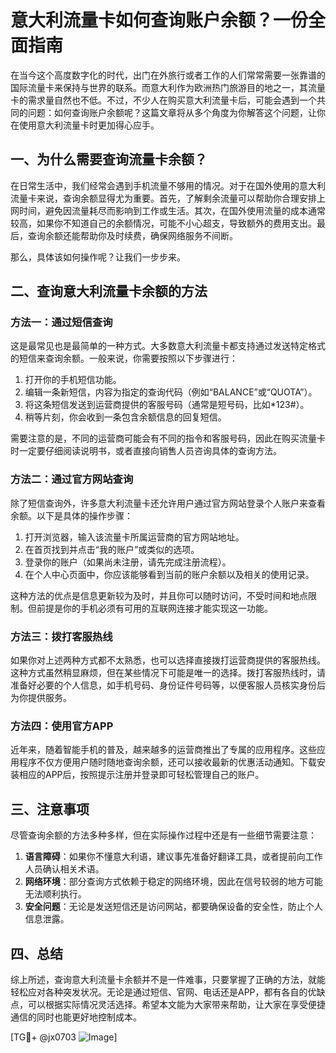 # 意大利流量卡如何查询账户余额？一份全面指南

在当今这个高度数字化的时代，出门在外旅行或者工作的人们常常需要一张靠谱的国际流量卡来保持与世界的联系。而意大利作为欧洲热门旅游目的地之一，其流量卡的需求量自然也不低。不过，不少人在购买意大利流量卡后，可能会遇到一个共同的问题：如何查询账户余额呢？这篇文章将从多个角度为你解答这个问题，让你在使用意大利流量卡时更加得心应手。

## 一、为什么需要查询流量卡余额？

在日常生活中，我们经常会遇到手机流量不够用的情况。对于在国外使用的意大利流量卡来说，查询余额显得尤为重要。首先，了解剩余流量可以帮助你合理安排上网时间，避免因流量耗尽而影响到工作或生活。其次，在国外使用流量的成本通常较高，如果你不知道自己的余额情况，可能不小心超支，导致额外的费用支出。最后，查询余额还能帮助你及时续费，确保网络服务不间断。

那么，具体该如何操作呢？让我们一步步来。

## 二、查询意大利流量卡余额的方法

### 方法一：通过短信查询

这是最常见也是最简单的一种方式。大多数意大利流量卡都支持通过发送特定格式的短信来查询余额。一般来说，你需要按照以下步骤进行：

1. 打开你的手机短信功能。
2. 编辑一条新短信，内容为指定的查询代码（例如“BALANCE”或“QUOTA”）。
3. 将这条短信发送到运营商提供的客服号码（通常是短号码，比如*123#）。
4. 稍等片刻，你会收到一条包含余额信息的回复短信。

需要注意的是，不同的运营商可能会有不同的指令和客服号码，因此在购买流量卡时一定要仔细阅读说明书，或者直接向销售人员咨询具体的查询方法。

### 方法二：通过官方网站查询

除了短信查询外，许多意大利流量卡还允许用户通过官方网站登录个人账户来查看余额。以下是具体的操作步骤：

1. 打开浏览器，输入该流量卡所属运营商的官方网站地址。
2. 在首页找到并点击“我的账户”或类似的选项。
3. 登录你的账户（如果尚未注册，请先完成注册流程）。
4. 在个人中心页面中，你应该能够看到当前的账户余额以及相关的使用记录。

这种方法的优点是信息更新较为及时，并且你可以随时访问，不受时间和地点限制。但前提是你的手机必须有可用的互联网连接才能实现这一功能。

### 方法三：拨打客服热线

如果你对上述两种方式都不太熟悉，也可以选择直接拨打运营商提供的客服热线。这种方式虽然稍显麻烦，但在某些情况下可能是唯一的选择。拨打客服热线时，请准备好必要的个人信息，如手机号码、身份证件号码等，以便客服人员核实身份后为你提供服务。

### 方法四：使用官方APP

近年来，随着智能手机的普及，越来越多的运营商推出了专属的应用程序。这些应用程序不仅方便用户随时随地查询余额，还可以接收最新的优惠活动通知。下载安装相应的APP后，按照提示注册并登录即可轻松管理自己的账户。

## 三、注意事项

尽管查询余额的方法多种多样，但在实际操作过程中还是有一些细节需要注意：

1. **语言障碍**：如果你不懂意大利语，建议事先准备好翻译工具，或者提前向工作人员确认相关术语。
2. **网络环境**：部分查询方式依赖于稳定的网络环境，因此在信号较弱的地方可能无法顺利执行。
3. **安全问题**：无论是发送短信还是访问网站，都要确保设备的安全性，防止个人信息泄露。

## 四、总结

综上所述，查询意大利流量卡余额并不是一件难事，只要掌握了正确的方法，就能轻松应对各种突发状况。无论是通过短信、官网、电话还是APP，都有各自的优缺点，可以根据实际情况灵活选择。希望本文能为大家带来帮助，让大家在享受便捷通信的同时也能更好地控制成本。

[TG💪+ @jx0703 ![Image](https://github.com/user-attachments/assets/dbca1d08-cadb-493c-b0ec-ad6f7a83f270)]